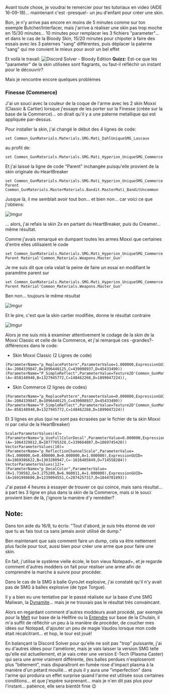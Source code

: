
Avant toute chose, je voudrai te remercier pour tes tutoriaux en video (AIDE 16-09-18)... maintenant c'est -presque!- un jeu d'enfant pour créer une skin.

Bon, je n'y arrive pas encore en moins de 5 minutes comme sur ton exemple Butcher/Interfacer, mais j'arrive à réaliser une skin pas trop moche en 15/30 minutes... 10 minutes pour remplacer les 3 fichiers "parameter"... et  dans le cas de la Bloody Skin, 15/20 minutes pour chipoter à faire des essais avec les 3 paternes "sang" différentes, puis déplacer la paterne "sang" qui me convient le mieux pour avoir un bel effet

Et voilà le travail:
![Discord Solver - Bloody Edition](https://i.imgur.com/jTwGJgh.png)
__Quizz:__ Est-ce que les "parameter" de la skin utilisées sont flagrants, ou faut-il réfléchir un instant pour le découvrir?

Mais je rencontre encore quelques problèmes

### Finesse (Commerce)

J'ai un souci avec la couleur de la coque de l'arme avec les 2 skin Moxxi (Classic & Cartier) lorsque j'essaye de les porter sur la Finesse (créée sur la base de la Commerce)... on dirait qu'il y a une paterne metallique qui est appliquée par-dessus.

Pour installer la skin, j'ai changé le début des 4 lignes de code:
 ```
set Common_GunMaterials.Materials.SMG.Mati_DahlUniqueSMG_Lascaux
 ```
 au profit de:
  ```
 set Common_GunMaterials.Materials.SMG.Mati_Hyperion_UniqueSMG_Commerce
 ```
 Et j'ai laissé la ligne de code "Parent" inchangée puisqu'elle provient de la skin originale du HeartBreaker 
 
 ```
 set Common_GunMaterials.Materials.SMG.Mati_Hyperion_UniqueSMG_Commerce Parent Common_GunMaterials.MasterMaterials.Bandit.MasterMati_BanditUncommon
  ```
Jusque là, il me semblait avoir tout bon... et bien non... car voici ce que j'obtiens:

![Imgur](https://i.imgur.com/FefmhbC.png)

... alors, j'ai refais la skin 2x en partant du HeartBreaker, puis du Creamer... même résultat.

Comme j'avais remarqué en dumpant toutes les armes Moxxi que certaines d'entre elles utilisaient le code

```
set Common_GunMaterials.Materials.SMG.Mati_Hyperion_UniqueSMG_Commerce Parent Material'Common_Materials.Weapons.Master_Gun'

```
Je me suis dit que cela valait la peine de faire un essai en modifiant le paramêtre parent sur 

```
set Common_GunMaterials.Materials.SMG.Mati_Hyperion_UniqueSMG_Commerce Parent Material'Common_Materials.Weapons.Master_Gun'

```
Ben non... toujours le même résultat

![Imgur](https://i.imgur.com/a9FQkMe.png)

Et le pire, c'est que la skin cartier modifiée, donne le résultat contraire

![Imgur](https://i.imgur.com/0fKY789.png)

Alors je me suis mis à examiner attentivement le codage de la skin de la Moxxi Classic et celle de la Commerce, et j'ai remarqué ces -grandes?- différences dans le code:


- Skin Moxxi Classic (2 Lignes de code)
 ```
(ParameterName="p_ReplacePattern",ParameterValue=1.000000,ExpressionGUID=(A=-2084339847,B=1096440125,C=439008937,D=45433490))
(ParameterName="P_SimpleReflect",ParameterValue=Texture2D'Common_GunMaterials.Env.GlossyC',ExpressionGUID=(A=-858148940,B=1327945772,C=148462268,D=1899047224)),
 ```
 
- Skin Commerce (2 lignes de codes)
```
(ParameterName="p_ReplacePattern",ParameterValue=0.000000,ExpressionGUID=(A=-2084339847,B=1096440125,C=439008937,D=45433490))
(ParameterName="P_SimpleReflect",ParameterValue=Texture2D'Common_GunMaterials.Patterns.Pattern_Lightning',ExpressionGUID=(A=-858148940,B=1327945772,C=148462268,D=1899047224))
```
 Et 3 lignes en plus (qui ne sont pas écrasées par le fichier de ta skin Moxxi ni par celui de la HeartBreaker)
```
ScalarParameterValues(4)=(ParameterName="p_UseFullColorDecal",ParameterValue=0.000000,ExpressionGUID=(A=-1064329812,B=1077705328,C=339664807,D=1869745420))
VectorParameterValues(10)=(ParameterName="p_ReflectionChannelScale",ParameterValue=(R=1.000000,G=0.400000,B=0.000000,A=1.000000),ExpressionGUID=(A=1869386622,B=1303200947,C=-1616405849,D=714558284))
VectorParameterValues(12)=(ParameterName="p_DecalColor",ParameterValue=(R=1.730582,G=3.275289,B=6.960011,A=1.000000),ExpressionGUID=(A=1691998600,B=1239094551,C=2074257317,D=1844701893))
```
J'ai passé 4 heures à essayer de trouver ce qui coince, mais sans résultat... à part les 3 ligne en plus dans la skin de la Commerce, mais si le souci provient bien de là, j'ignore la manière d'y remédier?


## Note:

Dans ton aide du 16/9, tu écris: "Tout d'abord, je suis très étonné de voir que tu as fais tout ca sans jamais avoir utilisé de dump."

Ben maintenant que sais comment faire un dump, cela va être nettement plus facile pour tout, aussi bien pour créer une arme que pour faire une skin.

En fait, j'utilise le système vielle école, le bon vieux Notepad+, et je regarde comment d'autres modders on fait pour réaliser une arme afin de comprendre la marche à suivre pour procéder.

Dans le cas de la SMG à balle GyroJet explosive, j'ai constaté qu'il n'y avait pas de SMG à balles explosive (de type Torgue).

Il y a bien eu une tentative par le passé réalisée sur la base d'une SMG Maliwan, la [Dynamite](https://github.com/BLCM/BLCMods/blob/af3b2d17629ab3f7f7a5f7bb68b489c5e13b0498/Borderlands%202%20mods/darkpouetman/Dynamite%20-%20Explosive%20Torgue%20SMG.txt)... mais je ne trouvais pas le résultat très convaincant.

Alors en regardant comment d'autres moddeurs avait procédé, par exemple pour la [Melt](https://github.com/BLCM/BLCMods/blob/master/Borderlands%202%20mods/Aaron0000/Submachine%20Guns/Melt.txt) sur base de la Hellfire ou la [Entendre](https://github.com/BLCM/BLCMods/blob/master/Borderlands%202%20mods/Aaron0000/Submachine%20Guns/Entendre.txt) sur base de la Chulain, il m'a suffit de réfléchir un peu à la manière de procéder, de coucher mes idées sur Notepad, d'ajouter un peu de magie Vaudou lorsque mon code était récalcitrant... et hop, le tour est joué!

En balançant la Discord Solver pour qu'elle ne soit pas "trop" puissante, j'ai eu d'autres idées pour l'améliorer, mais je vais  laisser la version SMG telle qu'elle est actuellement, et je vais créer une version E-Tech (Plasma Caster) qui sera une arme vraiment différente, (les balles perdues n'exploseront plus "bêtement", mais disparaîtront en fumée rose d'impact plasma à la manière d'un pétard mouillé... et puis il y aura une "imperfection" dans l'arme qui produira un effet surprise quand l'arme est utilisée sous certaines conditions... et que j'espère surprenant... mais je n'en dit pas plus pour l'instant... patience, elle sera bientôt finie :wink:
